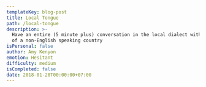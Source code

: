 ```yaml
---
templateKey: blog-post
title: Local Tongue
path: /local-tongue
description: >-
  Have an entire (5 minute plus) conversation in the local dialect with the people
  of a non-English speaking country
isPersonal: false
author: Amy Kenyon
emotion: Hesitant
difficulty: medium
isCompleted: false
date: 2018-01-20T00:00:00+07:00
---
```


